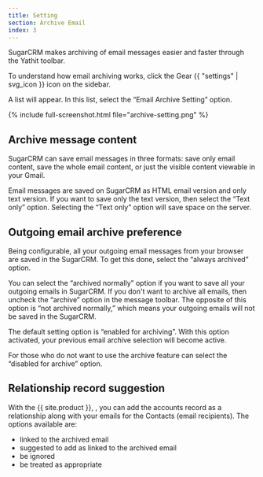 ```yaml
---
title: Setting
section: Archive Email
index: 3
---
```



SugarCRM makes archiving of email messages easier and faster through the Yathit toolbar.

To understand how email archiving works, click the Gear {{ "settings" | svg_icon }} icon on the sidebar. 

A list will appear. In this list, select the “Email Archive Setting” option.

{% include full-screenshot.html file="archive-setting.png" %}

## Archive message content

SugarCRM can save email messages in three formats: save only email content, save the whole email content, or just the visible content viewable in your Gmail.

Email messages are saved on SugarCRM as HTML email version and only text version. If you want to save only the text version, then select the “Text only” option. Selecting the “Text only” option will save space on the server.

## Outgoing email archive preference

Being configurable, all your outgoing email messages from your browser are saved in the SugarCRM. To get this done, select the “always archived” option.

You can select the “archived normally” option if you want to save all your outgoing emails in SugarCRM. If you don't want to archive all emails, then uncheck the “archive” option in the message toolbar. The opposite of this option is “not archived normally,” which means your outgoing emails will not be saved in the SugarCRM.

The default setting option is “enabled for archiving”. With this option activated, your previous email archive selection will become active.

For those who do not want to use the archive feature can select the “disabled for archive” option.

## Relationship record suggestion

With the {{ site.product }}, , you can add the accounts record as a relationship along with your emails for the Contacts (email recipients). The options available are:

* linked to the archived email
* suggested to add as linked to the archived email
* be ignored
* be treated as appropriate

